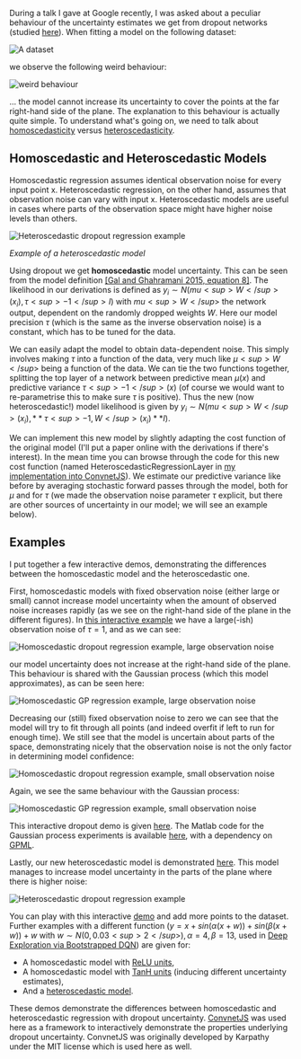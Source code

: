 During a talk I gave at Google recently, I was asked about a peculiar behaviour of the uncertainty estimates we get from dropout networks (studied [here](http://mlg.eng.cam.ac.uk/yarin/blog_3d801aa532c1ce.html)). When fitting a model on the following dataset:

![A dataset](images/data.png)

we observe the following weird behaviour:

![weird behaviour](images/homoscedastic_dropout_reg_large_observation_noise.png)

... the model cannot increase its uncertainty to cover the points at the far right-hand side of the plane. The explanation to this behaviour is actually quite simple. To understand what's going on, we need to talk about [homoscedasticity](https://en.wikipedia.org/wiki/Homoscedasticity) versus [heteroscedasticity](https://en.wikipedia.org/wiki/Heteroscedasticity).

## Homoscedastic and Heteroscedastic Models

Homoscedastic regression assumes identical observation noise for every input point x. Heteroscedastic regression, on the other hand, assumes that observation noise can vary with input x. Heteroscedastic models are useful in cases where parts of the observation space might have higher noise levels than others.

![Heteroscedastic dropout regression example](images/heteroscedastic_dropout_reg.png)

*Example of a heteroscedastic model*

Using dropout we get **homoscedastic** model uncertainty. This can be seen from the model definition [[Gal and Ghahramani 2015, equation 8]](http://arxiv.org/abs/1506.02157). The likelihood in our derivations is defined as $y_i \sim N(mu<sup>W</sup>(x_i), \tau<sup>-1</sup> I)$ with $mu<sup>W</sup>$ the network output, dependent on the randomly dropped weights $W$. Here our model precision $\tau$ (which is the same as the inverse observation noise) is a constant, which has to be tuned for the data.

We can easily adapt the model to obtain data-dependent noise. This simply involves making $\tau$ into a function of the data, very much like $\mu<sup>W</sup>$ being a function of the data. We can tie the two functions together, splitting the top layer of a network between predictive mean $\mu(x)$ and predictive variance $\tau<sup>-1</sup>(x)$ (of course we would want to re-parametrise this to make sure $\tau$ is positive). Thus the new (now heteroscedastic!) model likelihood is given by $y_i \sim N(mu<sup>W</sup>(x_i), **\tau<sup>-1,W</sup>(x_i)** I)$.

We can implement this new model by slightly adapting the cost function of the original model (I'll put a paper online with the derivations if there's interest). In the mean time you can browse through the code for this new cost function (named HeteroscedasticRegressionLayer in [my implementation into ConvnetJS](convnetjs/convnet_heteroscedastic.js)). We estimate our predictive variance like before by averaging stochastic forward passes through the model, both for $\mu$ and for $\tau$ (we made the observation noise parameter $\tau$ explicit, but there are other sources of uncertainty in our model; we will see an example below). 

## Examples

I put together a few interactive demos, demonstrating the differences between the homoscedastic model and the heteroscedastic one.

First, homoscedastic models with fixed observation noise (either large or small) cannot increase model uncertainty when the amount of observed noise increases rapidly (as we see on the right-hand side of the plane in the different figures). In [this interactive example](http://htmlpreview.github.io/?https://github.com/yaringal/HeteroscedasticDropoutUncertainty/blob/master/demos/homoscedastic_dropout_reg_large_observation_noise.html) we have a large(-ish) observation noise of $\tau=1$, and as we can see:

![Homoscedastic dropout regression example, large observation noise](images/homoscedastic_dropout_reg_large_observation_noise.png)

our model uncertainty does not increase at the right-hand side of the plane. This behaviour is shared with the Gaussian process (which this model approximates), as can be seen here:

![Homoscedastic GP regression example, large observation noise](images/homoscedastic_GP_reg_large_observation_noise.png)

Decreasing our (still) fixed observation noise to zero we can see that the model will try to fit through all points (and indeed overfit if left to run for enough time). We still see that the model is uncertain about parts of the space, demonstrating nicely that the observation noise is not the only factor in determining model confidence:

![Homoscedastic dropout regression example, small observation noise](images/homoscedastic_dropout_reg_small_observation_noise.png)

Again, we see the same behaviour with the Gaussian process:

![Homoscedastic GP regression example, small observation noise](images/homoscedastic_GP_reg_small_observation_noise.png)

This interactive dropout demo is given [here](http://htmlpreview.github.io/?https://github.com/yaringal/HeteroscedasticDropoutUncertainty/blob/master/demos/homoscedastic_dropout_reg_small_observation_noise.html). The Matlab code for the Gaussian process experiments is available [here](homoscedastic_GP_reg.m), with a dependency on [GPML](http://www.gaussianprocess.org/gpml/code/matlab/doc/).

Lastly, our new heteroscedastic model is demonstrated [here](http://htmlpreview.github.io/?https://github.com/yaringal/HeteroscedasticDropoutUncertainty/blob/master/demos/heteroscedastic_dropout_reg.html). This model manages to increase model uncertainty in the parts of the plane where there is higher noise:

![Heteroscedastic dropout regression example](images/heteroscedastic_dropout_reg.png)

You can play with this interactive [demo](http://htmlpreview.github.io/?https://github.com/yaringal/HeteroscedasticDropoutUncertainty/blob/master/demos/heteroscedastic_dropout_reg.html) and add more points to the dataset. Further examples with a different function ($y = x + sin(\alpha(x + w)) + sin(\beta(x + w)) + w$ with $w \sim N(0, 0.03<sup>2</sup>), \alpha = 4, \beta = 13$, used in [Deep Exploration via Bootstrapped DQN](http://arxiv.org/pdf/1602.04621v1.pdf)) are given for:
* A homoscedastic model with [ReLU units](http://htmlpreview.github.io/?https://github.com/yaringal/HeteroscedasticDropoutUncertainty/blob/master/demos/homoscedastic_dropout_reg_DM_relu.html),
* A homoscedastic model with [TanH units](http://htmlpreview.github.io/?https://github.com/yaringal/HeteroscedasticDropoutUncertainty/blob/master/demos/homoscedastic_dropout_reg_DM_tanh.html) (inducing different uncertainty estimates),
* And a [heteroscedastic model](http://htmlpreview.github.io/?https://github.com/yaringal/HeteroscedasticDropoutUncertainty/blob/master/demos/heteroscedastic_dropout_reg_DM.html).

These demos demonstrate the differences between homoscedastic and heteroscedastic regression with dropout uncertainty. [ConvnetJS](http://cs.stanford.edu/people/karpathy/convnetjs/) was used here as a framework to interactively demonstrate the properties underlying dropout uncertainty. ConvnetJS was originally developed by Karpathy under the MIT license which is used here as well. 


